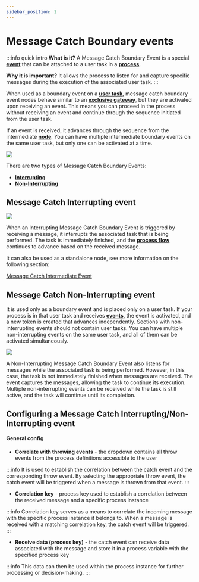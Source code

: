 ```yaml
---
sidebar_position: 2
--- 
```


# Message Catch Boundary events

:::info quick intro
**What is it?** A Message Catch Boundary Event is a special [**event**](../../../terms/events) that can be attached to a user task in a [**process**](../../../terms/flowx-process-definition). 

**Why it is important?** It allows the process to listen for and capture specific messages during the execution of the associated user task. 
:::

When used as a boundary event on a [**user task**](../user-task-node.md), message catch boundary event nodes behave similar to an [**exclusive gateway**](../exclusive-gateway-node.md), but they are activated upon receiving an event. This means you can proceed in the process without receiving an event and continue through the sequence initiated from the user task. 

If an event is received, it advances through the sequence from the intermediate [**node**](../../../terms/flowx-node). You can have multiple intermediate boundary events on the same user task, but only one can be activated at a time.

![](https://s3.eu-west-1.amazonaws.com/docx.flowx.ai/building-blocks/node/message_events_boundaries.png)

There are two types of Message Catch Boundary Events: 

* [**Interrupting**](#message-catch-interrupting-event)  
* [**Non-Interrupting**](#message-catch-non-interrupting-event)

## Message Catch Interrupting event

<div className = "image-scaled">

![](https://s3.eu-west-1.amazonaws.com/docx.flowx.ai/building-blocks/node/message_catch_interrupting_event.png#center)

</div>

When an Interrupting Message Catch Boundary Event is triggered by receiving a message, it interrupts the associated task that is being performed. The task is immediately finished, and the [**process flow**](../../../terms/flowx-process) continues to advance based on the received message.

It can also be used as a standalone node, see more information on the following section:

[Message Catch Intermediate Event](message-catch-intermediate-event.md)

## Message Catch Non-Interrupting event

It is used only as a boundary event and is placed only on a user task. If your process is in that user task and receives [**events**](../../../terms/events), the event is activated, and a new token is created that advances independently. Sections with non-interrupting events should not contain user tasks. You can have multiple non-interrupting events on the same user task, and all of them can be activated simultaneously.


<div className = "image-scaled">

![](https://s3.eu-west-1.amazonaws.com/docx.flowx.ai/building-blocks/node/%20message_catch_non_interrupting.png)

</div>

A Non-Interrupting Message Catch Boundary Event also listens for messages while the associated task is being performed. However, in this case, the task is not immediately finished when messages are received. The event captures the messages, allowing the task to continue its execution. Multiple non-interrupting events can be received while the task is still active, and the task will continue until its completion.

## Configuring a Message Catch Interrupting/Non-Interrupting event

#### General config

* **Correlate with throwing events** - the dropdown contains all throw events from the process definitions accessible to the user

:::info
It is used to establish the correlation between the catch event and the corresponding throw event.
By selecting the appropriate throw event, the catch event will be triggered when a message is thrown from that event.
:::

* **Correlation key** - process key used to establish a correlation between the received message and a specific process instance

:::info
Correlation key serves as a means to correlate the incoming message with the specific process instance it belongs to.
When a message is received with a matching correlation key, the catch event will be triggered.
:::

* **Receive data (process key)** - the catch event can receive data associated with the message and store it in a process variable with the specified process key

:::info
This data can then be used within the process instance for further processing or decision-making.
:::
